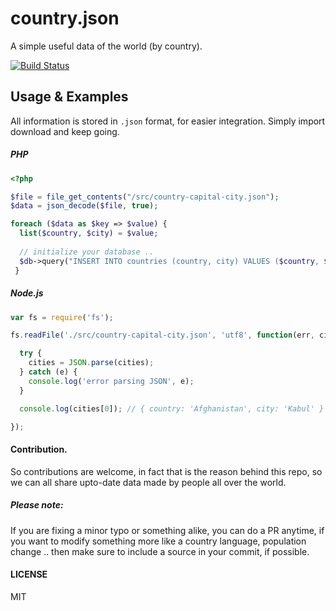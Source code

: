 country.json
=======================================

A simple useful data of the world (by country).

[![Build Status](https://api.travis-ci.org/samayo/country.json.svg)](https://travis-ci.org/samayo/country.json)

Usage & Examples
-----
All information is stored in `.json` format, for easier integration. Simply import download and keep going.

##### PHP 
````php
<?php 

$file = file_get_contents("/src/country-capital-city.json");
$data = json_decode($file, true); 

foreach ($data as $key => $value) {
  list($country, $city) = $value;
  
  // initialize your database .. 
  $db->query("INSERT INTO countries (country, city) VALUES ($country, $city)"); 
 } 

 ````

##### Node.js

````javascript
var fs = require('fs');

fs.readFile('./src/country-capital-city.json', 'utf8', function(err, cities) {

  try {
    cities = JSON.parse(cities);
  } catch (e) {
    console.log('error parsing JSON', e);
  }

  console.log(cities[0]); // { country: 'Afghanistan', city: 'Kabul' }

});

````


#### Contribution.

So contributions are welcome, in fact that is the reason behind this repo, so 
we can all share upto-date data made by people all over the world. 

##### Please note: 

If you are fixing a minor typo or something alike, you can do a PR anytime, if you want to 
modify something more like a country language, population change .. then make sure to include a source in your commit, if possible.

#### LICENSE
MIT
